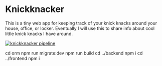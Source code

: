 # Knickknacker

This is a tiny web app for keeping track of your knick knacks around your house, office, or locker. Eventually I will use this to share info about cool little knick knacks I have around.

[![knickknacker pipeline](https://github.com/coffeedome/knickknacker/actions/workflows/cicd.yml/badge.svg)](https://github.com/coffeedome/knickknacker/actions/workflows/cicd.yml)

cd orm
npm run migrate:dev
npm run build
cd ../backend
npm i
cd ../frontend
npm i
